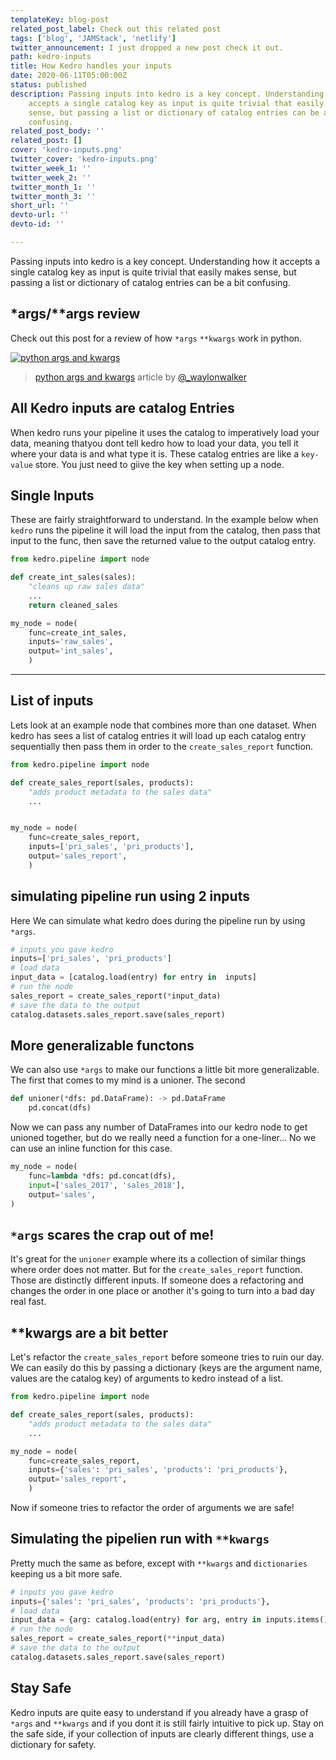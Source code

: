 ```yaml
---
templateKey: blog-post
related_post_label: Check out this related post
tags: ['blog', 'JAMStack', 'netlify']
twitter_announcement: I just dropped a new post check it out.
path: kedro-inputs
title: How Kedro handles your inputs
date: 2020-06-11T05:00:00Z
status: published
description: Passing inputs into kedro is a key concept. Understanding how it
    accepts a single catalog key as input is quite trivial that easily makes
    sense, but passing a list or dictionary of catalog entries can be a bit 
    confusing.
related_post_body: ''
related_post: []
cover: 'kedro-inputs.png'
twitter_cover: 'kedro-inputs.png'
twitter_week_1: ''
twitter_week_2: ''
twitter_month_1: ''
twitter_month_3: ''
short_url: ''
devto-url: ''
devto-id: ''

---
```


Passing inputs into kedro is a key concept.  Understanding how it accepts a single catalog key as input is quite trivial that easily makes sense, but passing a list or dictionary of catalog entries can be a bit confusing.

## *args/**args review

Check out this post for a review of how `*args` `**kwargs` work in python.

[![python args and kwargs](https://waylonwalker.com/python-args-kwargs.png)](https://waylonwalker.com/blog/python-args-kwargs)
> [python args and kwargs](https://waylonwalker.com/blog/python-args-kwargs) article by [@_waylonwalker](https://twitter.com/_WaylonWalker)

## All Kedro inputs are catalog Entries

When kedro runs your pipeline it uses the catalog to imperatively load your data, meaning thatyou dont tell kedro how to load your data, you tell it where your data is and what type it is.  These catalog entries are like a `key-value` store.  You just need to giive the key when setting up a node.

## Single Inputs

These are fairly straightforward to understand.  In the example below when `kedro` runs the pipeline it will load the input from the catalog, then pass that input to the func, then save the returned value to the output catalog entry.

``` python
from kedro.pipeline import node

def create_int_sales(sales):
    "cleans up raw sales data"
    ...
    return cleaned_sales

my_node = node(
    func=create_int_sales,
    inputs='raw_sales',
    output='int_sales',
    )
```

---

## List of inputs

Lets look at an example node that combines more than one dataset. When kedro has sees a list of catalog entries it will load up each catalog entry sequentially then pass them in order to the `create_sales_report` function.

``` python
from kedro.pipeline import node

def create_sales_report(sales, products):
    "adds product metadata to the sales data"
    ...


my_node = node(
    func=create_sales_report,
    inputs=['pri_sales', 'pri_products'],
    output='sales_report',
    )
```

## simulating pipeline run using 2 inputs

Here We can simulate what kedro does during the pipeline run by using `*args`.

``` python
# inputs you gave kedro
inputs=['pri_sales', 'pri_products']
# load data
input_data = [catalog.load(entry) for entry in  inputs]
# run the node
sales_report = create_sales_report(*input_data)
# save the data to the output
catalog.datasets.sales_report.save(sales_report)
```

## More generalizable functons

We can also use `*args` to make our functions a little bit more generalizable. The first that
comes to my mind is a unioner. The second

``` python
def unioner(*dfs: pd.DataFrame): -> pd.DataFrame
    pd.concat(dfs)
```

Now we can pass any number of DataFrames into our kedro node to get unioned together, but
do we really need a function for a one-liner... No we can use an inline function for this case.

``` python
my_node = node(
    func=lambda *dfs: pd.concat(dfs),
    input=['sales_2017', 'sales_2018'],
    output='sales',
)
```

## `*args` scares the crap out of me!

It's great for the `unioner` example where its a collection of similar things where order
does not matter.  But for the `create_sales_report` function.  Those are distinctly different
inputs.  If someone does a refactoring and changes the order in one place or another it's
going to turn into a bad day real fast.

## **kwargs are a bit better

Let's refactor the `create_sales_report` before someone tries to ruin our day.  We can easily
do this by passing a dictionary (keys are the argument name, values are the catalog key)
of arguments to kedro instead of a list.

``` python
from kedro.pipeline import node

def create_sales_report(sales, products):
    "adds product metadata to the sales data"
    ...

my_node = node(
    func=create_sales_report,
    inputs={'sales': 'pri_sales', 'products': 'pri_products'},
    output='sales_report',
    )
```

Now if someone tries to refactor the order of arguments we are safe!

## Simulating the pipelien run with `**kwargs`

Pretty much the same as before, except with `**kwargs` and `dictionaries` keeping us a bit
more safe.

``` python
# inputs you gave kedro
inputs={'sales': 'pri_sales', 'products': 'pri_products'},
# load data
input_data = {arg: catalog.load(entry) for arg, entry in inputs.items()}
# run the node
sales_report = create_sales_report(**input_data)
# save the data to the output
catalog.datasets.sales_report.save(sales_report)
```

## Stay Safe

Kedro inputs are quite easy to understand if you already have a grasp of `*args` and `**kwargs`
and if you dont it is still fairly intuitive to pick up.  Stay on the safe side, if your
collection of inputs are clearly different things, use a dictionary for safety.
